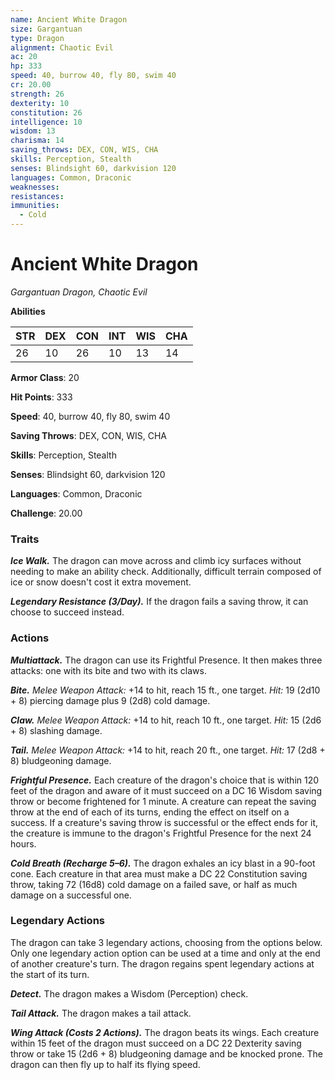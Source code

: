 ```yaml
---
name: Ancient White Dragon
size: Gargantuan
type: Dragon
alignment: Chaotic Evil
ac: 20
hp: 333
speed: 40, burrow 40, fly 80, swim 40
cr: 20.00
strength: 26
dexterity: 10
constitution: 26
intelligence: 10
wisdom: 13
charisma: 14
saving_throws: DEX, CON, WIS, CHA
skills: Perception, Stealth
senses: Blindsight 60, darkvision 120
languages: Common, Draconic
weaknesses:
resistances:
immunities:
  - Cold
---
```


# Ancient White Dragon

*Gargantuan Dragon, Chaotic Evil*

**Abilities**

| STR | DEX | CON | INT | WIS | CHA |
| --- | --- | --- | --- | --- | --- |
| 26 | 10 | 26 | 10 | 13 | 14 |

**Armor Class**: 20

**Hit Points**: 333

**Speed**: 40, burrow 40, fly 80, swim 40

**Saving Throws**: DEX, CON, WIS, CHA

**Skills**: Perception, Stealth

**Senses**: Blindsight 60, darkvision 120

**Languages**: Common, Draconic

**Challenge**: 20.00


### Traits
***Ice Walk.*** The dragon can move across and climb icy surfaces without needing to make an ability check. Additionally, difficult terrain composed of ice or snow doesn't cost it extra movement. 

***Legendary Resistance (3/Day).*** If the dragon fails a saving throw, it can choose to succeed instead.

### Actions
***Multiattack.*** The dragon can use its Frightful Presence. It then makes three attacks: one with its bite and two with its claws. 

***Bite.*** *Melee Weapon Attack:* +14 to hit, reach 15 ft., one target. *Hit:* 19 (2d10 + 8) piercing damage plus 9 (2d8) cold damage. 

***Claw.*** *Melee Weapon Attack:* +14 to hit, reach 10 ft., one target. *Hit:* 15 (2d6 + 8) slashing damage. 

***Tail.*** *Melee Weapon Attack:* +14 to hit, reach 20 ft., one target. *Hit:* 17 (2d8 + 8) bludgeoning damage. 

***Frightful Presence.*** Each creature of the dragon's choice that is within 120 feet of the dragon and aware of it must succeed on a DC 16 Wisdom saving throw or become frightened for 1 minute. A creature can repeat the saving throw at the end of each of its turns, ending the effect on itself on a success. If a creature's saving throw is successful or the effect ends for it, the creature is immune to the dragon's Frightful Presence for the next 24 hours. 

***Cold Breath (Recharge 5–6).*** The dragon exhales an icy blast in a 90-foot cone. Each creature in that area must make a DC 22 Constitution saving throw, taking 72 (16d8) cold damage on a failed save, or half as much damage on a successful one.

### Legendary Actions
The dragon can take 3 legendary actions, choosing from the options below. Only one legendary action option can be used at a time and only at the end of another creature's turn. The dragon regains spent legendary actions at the start of its turn. 

***Detect.*** The dragon makes a Wisdom (Perception) check. 

***Tail Attack.*** The dragon makes a tail attack. 

***Wing Attack (Costs 2 Actions).*** The dragon beats its wings. Each creature within 15 feet of the dragon must succeed on a DC 22 Dexterity saving throw or take 15 (2d6 + 8) bludgeoning damage and be knocked prone. The dragon can then fly up to half its flying speed.
